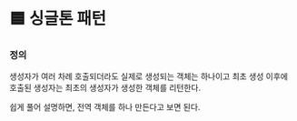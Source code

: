 # 🟦 싱글톤 패턴

### 정의&#x20;

생성자가 여러 차례 호출되더라도 실제로 생성되는 객체는 하나이고 최초 생성 이후에 호출된 생성자는 최초의 생성자가 생성한 객체를 리턴한다.&#x20;



쉽게 풀어 설명하면, 전역 객체를 하나 만든다고 보면 된다.

